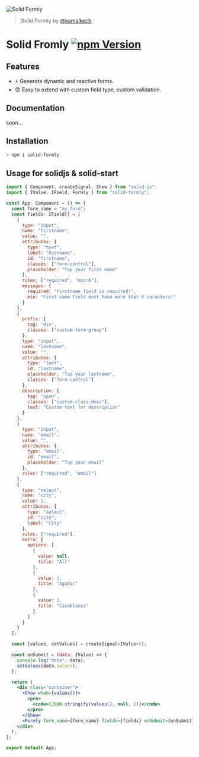 <p>
  <img src="https://assets.solidjs.com/banner?project=Formly&type=package" alt="Solid Formly" />
</p>

> Solid Formly
> by [@kamalkech](https://github.com/kamalkech).

# Solid Fromly [![npm Version](https://img.shields.io/npm/v/solid-formly.svg?style=flat-square)](https://www.npmjs.org/package/solid-formly)

## Features

- ⚡️ Generate dynamic and reactive forms.
- 😍 Easy to extend with custom field type, custom validation.

## Documentation

soon...

## Installation

```sh
> npm i solid-formly
```

## Usage for solidjs & solid-start

```jsx
import { Component, createSignal, Show } from "solid-js";
import { IValue, IField, Formly } from "solid-formly";

const App: Component = () => {
  const form_name = "my_form";
  const fields: IField[] = [
    {
      type: "input",
      name: "firstname",
      value: "",
      attributes: {
        type: "text",
        label: "Username",
        id: "firstname",
        classes: ["form-control"],
        placeholder: "Tap your first name"
      },
      rules: ["required", "min:6"],
      messages: {
        required: "Firstname field is required!",
        min: "First name field must have more that 6 caracters!"
      }
    },
    {
      prefix: {
        tag: "div",
        classes: ["custom-form-group"]
      },
      type: "input",
      name: "lastname",
      value: "",
      attributes: {
        type: "text",
        id: "lastname",
        placeholder: "Tap your lastname",
        classes: ["form-control"]
      },
      description: {
        tag: "span",
        classes: ["custom-class-desc"],
        text: "Custom text for description"
      }
    },
    {
      type: "input",
      name: "email",
      value: "",
      attributes: {
        type: "email",
        id: "email",
        placeholder: "Tap your email"
      },
      rules: ["required", "email"]
    },
    {
      type: "select",
      name: "city",
      value: 1,
      attributes: {
        type: "select",
        id: "city",
        label: "City"
      },
      rules: ["required"],
      extra: {
        options: [
          {
            value: null,
            title: "All"
          },
          {
            value: 1,
            title: "Agadir"
          },
          {
            value: 2,
            title: "Casablanca"
          }
        ]
      }
    }
  ];

  const [values, setValues] = createSignal<IValue>();

  const onSubmit = (data: IValue) => {
    console.log("data", data);
    setValues(data.values);
  };

  return (
    <div class="container">
      <Show when={values()}>
        <pre>
          <code>{JSON.stringify(values(), null, 2)}</code>
        </pre>
      </Show>
      <Formly form_name={form_name} fields={fields} onSubmit={onSubmit} />
    </div>
  );
};

export default App;
```
